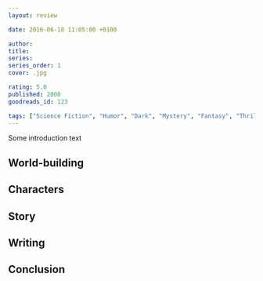 ```yaml
---
layout: review

date: 2016-06-18 11:05:00 +0100

author:
title: 
series: 
series_order: 1
cover: .jpg

rating: 5.0
published: 2000
goodreads_id: 123

tags: ["Science Fiction", "Humor", "Dark", "Mystery", "Fantasy", "Thriller", "Short Story"]
---
```


Some introduction text

<!--more-->

## World-building

## Characters

## Story

## Writing

## Conclusion
